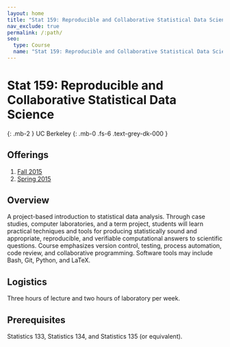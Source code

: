 ```yaml
---
layout: home
title: "Stat 159: Reproducible and Collaborative Statistical Data Science"
nav_exclude: true
permalink: /:path/
seo:
  type: Course
  name: "Stat 159: Reproducible and Collaborative Statistical Data Science"
---
```


# Stat 159: Reproducible and Collaborative Statistical Data Science
{: .mb-2 }
UC Berkeley
{: .mb-0 .fs-6 .text-grey-dk-000 }



## Offerings

1. [Fall 2015](http://www.jarrodmillman.com/stat159-fall2015)
1. [Spring 2015](https://github.com/berkeley-stat159/spring-2015)




## Overview

A project-based introduction to statistical data analysis. Through case studies, computer laboratories, and a term project, students will learn practical techniques and tools for producing statistically sound and appropriate, reproducible, and verifiable computational answers to scientific questions. Course emphasizes version control, testing, process automation, code review, and collaborative programming. Software tools may include Bash, Git, Python, and LaTeX.

## Logistics

Three hours of lecture and two hours of laboratory per week. 

## Prerequisites

Statistics 133, Statistics 134, and Statistics 135 (or equivalent).
